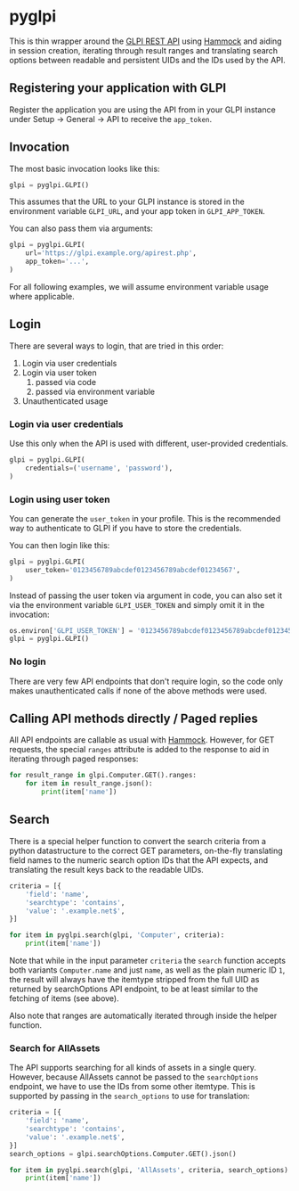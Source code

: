 # pyglpi

This is thin wrapper around the [GLPI REST API] using [Hammock] and aiding in
session creation, iterating through result ranges and translating search options
between readable and persistent UIDs and the IDs used by the API.

[GLPI REST API]: https://github.com/glpi-project/glpi/blob/9.4/bugfixes/apirest.md
[Hammock]: https://github.com/kadirpekel/hammock

## Registering your application with GLPI

Register the application you are using the API from in your GLPI instance under
Setup → General → API to receive the `app_token`.

## Invocation

The most basic invocation looks like this:
```python
glpi = pyglpi.GLPI()
```
This assumes that the URL to your GLPI instance is stored in the environment
variable `GLPI_URL`, and your app token in `GLPI_APP_TOKEN`.

You can also pass them via arguments:
```python
glpi = pyglpi.GLPI(
    url='https://glpi.example.org/apirest.php',
    app_token='...',
)
```

For all following examples, we will assume environment variable usage where
applicable.

## Login

There are several ways to login, that are tried in this order:

1. Login via user credentials
2. Login via user token
    1. passed via code
    2. passed via environment variable
3. Unauthenticated usage

### Login via user credentials

Use this only when the API is used with different, user-provided credentials.

```python
glpi = pyglpi.GLPI(
    credentials=('username', 'password'),
)
```

### Login using user token

You can generate the `user_token` in your profile. This is the recommended way
to authenticate to GLPI if you have to store the credentials.

You can then login like this:
```python
glpi = pyglpi.GLPI(
    user_token='0123456789abcdef0123456789abcdef01234567',
)
```

Instead of passing the user token via argument in code, you can also set it via
the environment variable `GLPI_USER_TOKEN` and simply omit it in the invocation:
```python
os.environ['GLPI_USER_TOKEN'] = '0123456789abcdef0123456789abcdef01234567'
glpi = pyglpi.GLPI()
```

### No login

There are very few API endpoints that don't require login, so the code only
makes unauthenticated calls if none of the above methods were used.

## Calling API methods directly / Paged replies

All API endpoints are callable as usual with [Hammock]. However, for GET
requests, the special `ranges` attribute is added to the response to aid in
iterating through paged responses:

```python
for result_range in glpi.Computer.GET().ranges:
    for item in result_range.json():
        print(item['name'])
```

## Search

There is a special helper function to convert the search criteria from a python
datastructure to the correct GET parameters, on-the-fly translating field names
to the numeric search option IDs that the API expects, and translating the
result keys back to the readable UIDs.

```python
criteria = [{
    'field': 'name',
    'searchtype': 'contains',
    'value': '.example.net$',
}]

for item in pyglpi.search(glpi, 'Computer', criteria):
    print(item['name'])
```

Note that while in the input parameter `criteria` the `search` function accepts
both variants `Computer.name` and just `name`, as well as the plain numeric ID
`1`, the result will always have the itemtype stripped from the full UID as
returned by searchOptions API endpoint, to be at least similar to the fetching
of items (see above).

Also note that ranges are automatically iterated through inside the helper
function.

### Search for AllAssets

The API supports searching for all kinds of assets in a single query. However,
because AllAssets cannot be passed to the `searchOptions` endpoint, we have to
use the IDs from some other itemtype. This is supported by passing in the
`search_options` to use for translation:

```python
criteria = [{
    'field': 'name',
    'searchtype': 'contains',
    'value': '.example.net$',
}]
search_options = glpi.searchOptions.Computer.GET().json()

for item in pyglpi.search(glpi, 'AllAssets', criteria, search_options):
    print(item['name'])
```
